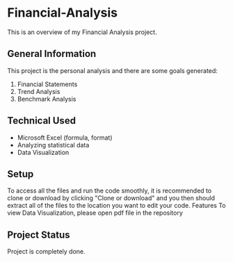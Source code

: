 # Financial-Analysis
This is an overview of my Financial Analysis project.

## General Information
This project is the personal analysis and there are some goals generated:

1. Financial Statements
2. Trend Analysis
3. Benchmark Analysis

## Technical Used
- Microsoft Excel (formula, format)
- Analyzing statistical data
- Data Visualization

## Setup
To access all the files and run the code smoothly, it is recommended to clone or download by clicking "Clone or download" and you then should extract all of the files to the location you want to edit your code.
Features
To view Data Visualization, please open pdf file in the repository 

## Project Status
Project is completely done.
